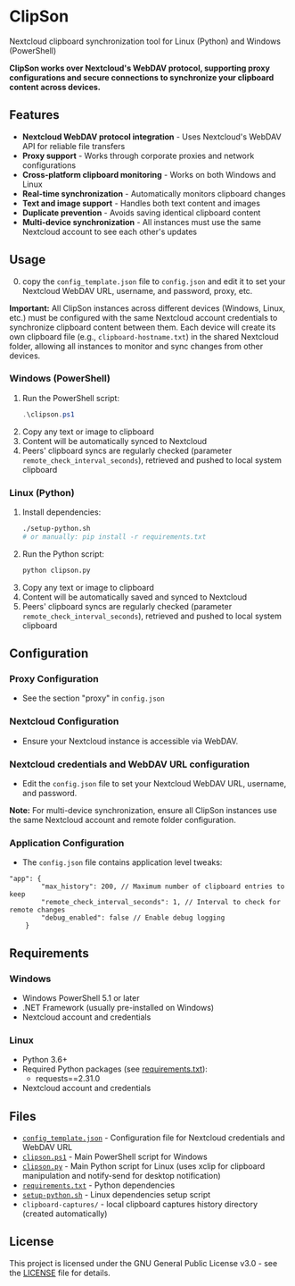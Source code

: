 # ClipSon
Nextcloud clipboard synchronization tool for Linux (Python) and Windows (PowerShell)

**ClipSon works over Nextcloud's WebDAV protocol, supporting proxy configurations and secure connections to synchronize your clipboard content across devices.**

## Features

- **Nextcloud WebDAV protocol integration** - Uses Nextcloud's WebDAV API for reliable file transfers
- **Proxy support** - Works through corporate proxies and network configurations
- **Cross-platform clipboard monitoring** - Works on both Windows and Linux
- **Real-time synchronization** - Automatically monitors clipboard changes
- **Text and image support** - Handles both text content and images
- **Duplicate prevention** - Avoids saving identical clipboard content
- **Multi-device synchronization** - All instances must use the same Nextcloud account to see each other's updates

## Usage

0. copy the `config_template.json` file to `config.json` and edit it to set your Nextcloud WebDAV URL, username, and password, proxy, etc.

**Important:** All ClipSon instances across different devices (Windows, Linux, etc.) must be configured with the same Nextcloud account credentials to synchronize clipboard content between them. Each device will create its own clipboard file (e.g., `clipboard-hostname.txt`) in the shared Nextcloud folder, allowing all instances to monitor and sync changes from other devices.

### Windows (PowerShell)

1. Run the PowerShell script:
   ```powershell
   .\clipson.ps1
   ```
2. Copy any text or image to clipboard
3. Content will be automatically synced to Nextcloud
4. Peers' clipboard syncs are regularly checked (parameter `remote_check_interval_seconds`), retrieved and pushed to local system clipboard

### Linux (Python)

1. Install dependencies:
   ```bash
   ./setup-python.sh
   # or manually: pip install -r requirements.txt
   ```
2. Run the Python script:
   ```bash
   python clipson.py
   ```
3. Copy any text or image to clipboard
4. Content will be automatically saved and synced to Nextcloud
5. Peers' clipboard syncs are regularly checked (parameter `remote_check_interval_seconds`), retrieved and pushed to local system clipboard

## Configuration

### Proxy Configuration
- See the section "proxy" in `config.json`

### Nextcloud Configuration
- Ensure your Nextcloud instance is accessible via WebDAV.
### Nextcloud credentials and WebDAV URL configuration 
- Edit the `config.json` file to set your Nextcloud WebDAV URL, username, and password.
  
**Note:** For multi-device synchronization, ensure all ClipSon instances use the same Nextcloud account and remote folder configuration.

### Application Configuration
- The `config.json` file contains application level tweaks:

```  
"app": {
        "max_history": 200, // Maximum number of clipboard entries to keep  
        "remote_check_interval_seconds": 1, // Interval to check for remote changes
        "debug_enabled": false // Enable debug logging  
    }
```

## Requirements

### Windows
- Windows PowerShell 5.1 or later
- .NET Framework (usually pre-installed on Windows)
- Nextcloud account and credentials

### Linux
- Python 3.6+
- Required Python packages (see [requirements.txt](requirements.txt)):
  - requests==2.31.0
- Nextcloud account and credentials

## Files

- [`config_template.json`](config_template.json) - Configuration file for Nextcloud credentials and WebDAV URL
- [`clipson.ps1`](clipson.ps1) - Main PowerShell script for Windows
- [`clipson.py`](clipson.py) - Main Python script for Linux (uses xclip for clipboard manipulation and notify-send for desktop notification)
- [`requirements.txt`](requirements.txt) - Python dependencies
- [`setup-python.sh`](setup-python.sh) - Linux dependencies setup script
- `clipboard-captures/` - local clipboard captures history directory (created automatically)

## License

This project is licensed under the GNU General Public License v3.0 - see the [LICENSE](LICENSE) file for details.
